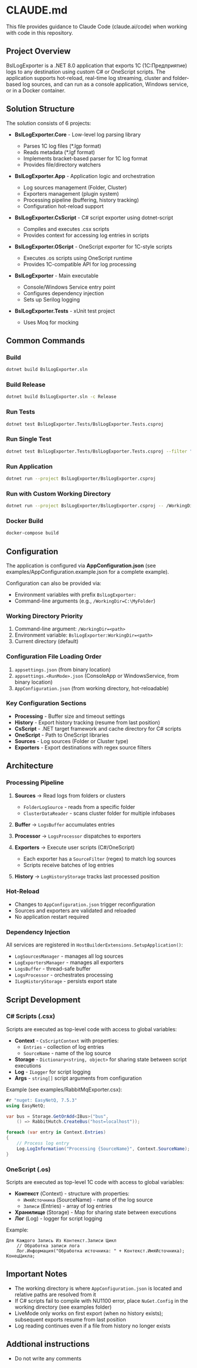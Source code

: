 # CLAUDE.md

This file provides guidance to Claude Code (claude.ai/code) when working with code in this repository.

## Project Overview

BslLogExporter is a .NET 8.0 application that exports 1C (1С:Предприятие) logs to any destination using custom C# or OneScript scripts. The application supports hot-reload, real-time log streaming, cluster and folder-based log sources, and can run as a console application, Windows service, or in a Docker container.

## Solution Structure

The solution consists of 6 projects:

- **BslLogExporter.Core** - Low-level log parsing library
  - Parses 1C log files (*.lgp format)
  - Reads metadata (*.lgf format)
  - Implements bracket-based parser for 1C log format
  - Provides file/directory watchers

- **BslLogExporter.App** - Application logic and orchestration
  - Log sources management (Folder, Cluster)
  - Exporters management (plugin system)
  - Processing pipeline (buffering, history tracking)
  - Configuration hot-reload support

- **BslLogExporter.CsScript** - C# script exporter using dotnet-script
  - Compiles and executes .csx scripts
  - Provides context for accessing log entries in scripts

- **BslLogExporter.OScript** - OneScript exporter for 1C-style scripts
  - Executes .os scripts using OneScript runtime
  - Provides 1C-compatible API for log processing

- **BslLogExporter** - Main executable
  - Console/Windows Service entry point
  - Configures dependency injection
  - Sets up Serilog logging

- **BslLogExporter.Tests** - xUnit test project
  - Uses Moq for mocking

## Common Commands

### Build
```bash
dotnet build BslLogExporter.sln
```

### Build Release
```bash
dotnet build BslLogExporter.sln -c Release
```

### Run Tests
```bash
dotnet test BslLogExporter.Tests/BslLogExporter.Tests.csproj
```

### Run Single Test
```bash
dotnet test BslLogExporter.Tests/BslLogExporter.Tests.csproj --filter "FullyQualifiedName~TestMethodName"
```

### Run Application
```bash
dotnet run --project BslLogExporter/BslLogExporter.csproj
```

### Run with Custom Working Directory
```bash
dotnet run --project BslLogExporter/BslLogExporter.csproj -- /WorkingDir=/path/to/config
```

### Docker Build
```bash
docker-compose build
```

## Configuration

The application is configured via **AppConfiguration.json** (see examples/AppConfiguration.example.json for a complete example).

Configuration can also be provided via:
- Environment variables with prefix `BslLogExporter:`
- Command-line arguments (e.g., `/WorkingDir=C:\MyFolder`)

### Working Directory Priority
1. Command-line argument: `/WorkingDir=<path>`
2. Environment variable: `BslLogExporter:WorkingDir=<path>`
3. Current directory (default)

### Configuration File Loading Order
1. `appsettings.json` (from binary location)
2. `appsettings.<RunMode>.json` (ConsoleApp or WindowsService, from binary location)
3. `AppConfiguration.json` (from working directory, hot-reloadable)

### Key Configuration Sections

- **Processing** - Buffer size and timeout settings
- **History** - Export history tracking (resume from last position)
- **CsScript** - .NET target framework and cache directory for C# scripts
- **OneScript** - Path to OneScript libraries
- **Sources** - Log sources (Folder or Cluster type)
- **Exporters** - Export destinations with regex source filters

## Architecture

### Processing Pipeline

1. **Sources** → Read logs from folders or clusters
   - `FolderLogSource` - reads from a specific folder
   - `ClusterDataReader` - scans cluster folder for multiple infobases

2. **Buffer** → `LogsBuffer` accumulates entries

3. **Processor** → `LogsProcessor` dispatches to exporters

4. **Exporters** → Execute user scripts (C#/OneScript)
   - Each exporter has a `SourceFilter` (regex) to match log sources
   - Scripts receive batches of log entries

5. **History** → `LogHistoryStorage` tracks last processed position

### Hot-Reload
- Changes to `AppConfiguration.json` trigger reconfiguration
- Sources and exporters are validated and reloaded
- No application restart required

### Dependency Injection
All services are registered in `HostBuilderExtensions.SetupApplication()`:
- `LogSourcesManager` - manages all log sources
- `LogExportersManager` - manages all exporters
- `LogsBuffer` - thread-safe buffer
- `LogsProcessor` - orchestrates processing
- `ILogHistoryStorage` - persists export state

## Script Development

### C# Scripts (.csx)
Scripts are executed as top-level code with access to global variables:

- **Context** - `CsScriptContext` with properties:
  - `Entries` - collection of log entries
  - `SourceName` - name of the log source
- **Storage** - `Dictionary<string, object>` for sharing state between script executions
- **Log** - `ILogger` for script logging
- **Args** - `string[]` script arguments from configuration

Example (see examples/RabbitMqExporter.csx):
```csharp
#r "nuget: EasyNetQ, 7.5.3"
using EasyNetQ;

var bus = Storage.GetOrAdd<IBus>("bus",
    () => RabbitHutch.CreateBus("host=localhost"));

foreach (var entry in Context.Entries)
{
    // Process log entry
    Log.LogInformation("Processing {SourceName}", Context.SourceName);
}
```

### OneScript (.os)
Scripts are executed as top-level 1C code with access to global variables:

- **Контекст** (Context) - structure with properties:
  - `ИмяИсточника` (SourceName) - name of the log source
  - `Записи` (Entries) - array of log entries
- **Хранилище** (Storage) - Map for sharing state between executions
- **Лог** (Log) - logger for script logging

Example:
```bsl
Для Каждого Запись Из Контекст.Записи Цикл
    // Обработка записи лога
    Лог.Информация("Обработка источника: " + Контекст.ИмяИсточника);
КонецЦикла;
```

## Important Notes

- The working directory is where `AppConfiguration.json` is located and relative paths are resolved from it
- If C# scripts fail to compile with NU1100 error, place `NuGet.Config` in the working directory (see examples folder)
- LiveMode only works on first export (when no history exists); subsequent exports resume from last position
- Log reading continues even if a file from history no longer exists

## Addtional instructions

- Do not write any comments

